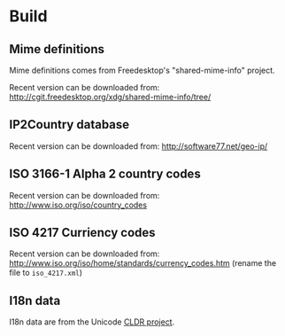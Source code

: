 # Build

## Mime definitions

Mime definitions comes from Freedesktop's "shared-mime-info" project.

Recent version can be downloaded from: http://cgit.freedesktop.org/xdg/shared-mime-info/tree/

## IP2Country database

Recent version can be downloaded from: http://software77.net/geo-ip/

## ISO 3166-1 Alpha 2 country codes

Recent version can be downloaded from: http://www.iso.org/iso/country_codes

## ISO 4217 Curriency codes

Recent version can be downloaded from: http://www.iso.org/iso/home/standards/currency_codes.htm (rename the file to `iso_4217.xml`)

## I18n data

I18n data are from the Unicode [CLDR project](http://unicode.org/Public/cldr/).
